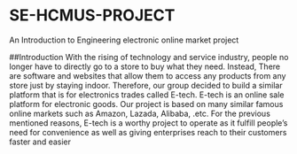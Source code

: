 # SE-HCMUS-PROJECT
An Introduction to Engineering electronic online market project

##Introduction
With the rising of technology and service industry, people no longer have to directly go to a store to buy what
they need. Instead, There are software and websites that allow them to access any products from any store
just by staying indoor. Therefore, our group decided to build a similar platform that is for electronics trades
called E-tech.
E-tech is an online sale platform for electronic goods. Our project is based on many similar famous online
markets such as Amazon, Lazada, Alibaba, .etc. For the previous mentioned reasons, E-tech is a worthy
project to operate as it fulfill people’s need for convenience as well as giving enterprises reach to their
customers faster and easier
